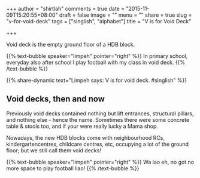 +++
author = "shirtlah"
comments = true
date = "2015-11-09T15:20:55+08:00"
draft = false
image = ""
menu = ""
share = true
slug = "v-for-void-deck"
tags = ["singlish", "alphabet"]
title = "V is for Void Deck"

+++

Void deck is the empty ground floor of a HDB block.

<!--more-->

{{% text-bubble speaker="limpeh" pointer="right" %}}
In primary school, everyday also after school I play football with my class in void deck.
{{% /text-bubble %}}

{{% share-dynamic text="Limpeh says: V is for void deck. #singlish" %}}

## Void decks, then and now

Previously void decks contained nothing but lift entrances, structural pillars,
and nothing else - hence the name.
Sometimes there were some concrete table & stools too,
and if your were really lucky a Mama shop.

Nowadays, the new HDB blocks come with neighbourhood RCs,
kindergartencentres, childcare centres, etc,
occupying a lot of the ground floor;
but we still call them void decks!

{{% text-bubble speaker="limpeh" pointer="right" %}}
Wa lao eh, no got no more space to play football liao!
{{% /text-bubble %}}
